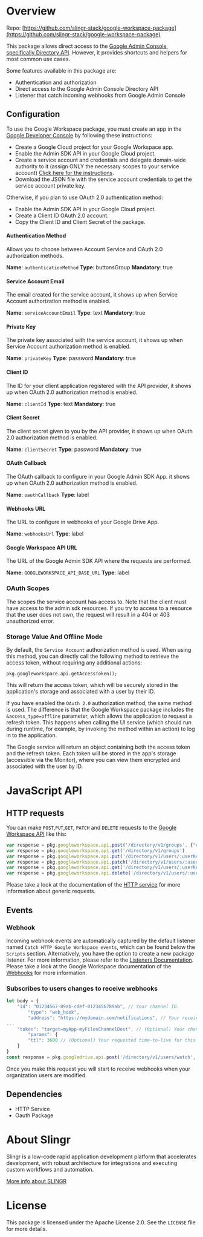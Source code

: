 # Overview

Repo: [https://github.com/slingr-stack/google-workspace-package](https://github.com/slingr-stack/google-workspace-package)


This package allows direct access to the [Google Admin Console,
specifically Directory API](https://developers.google.com/admin-sdk/directory/reference/rest).
However, it provides shortcuts and helpers for most common use cases.

Some features available in this package are:

- Authentication and authorization
- Direct access to the Google Admin Console Directory API
- Listener that catch incoming webhooks from Google Admin Console

## Configuration

To use the Google Workspace package, you must create an app in the [Google Developer Console](https://console.developers.google.com)
by following these instructions:

- Create a Google Cloud project for your Google Workspace app.
- Enable the Admin SDK API in your Google Cloud project.
- Create a service account and credentials and delegate domain-wide authority to it (assign ONLY the necessary scopes to your service account) [Click here for the instructions](https://developers.google.com/admin-sdk/directory/v1/guides/delegation).
- Download the JSON file with the service account credentials to get the service account private key.
  
Otherwise, if you plan to use OAuth 2.0 authentication method:

- Enable the Admin SDK API in your Google Cloud project.
- Create a Client ID OAuth 2.0 account.
- Copy the Client ID and Client Secret of the package.


#### Authentication Method
Allows you to choose between Account Service and OAuth 2.0 authorization methods.

**Name**: `authenticationMethod`
**Type**: buttonsGroup
**Mandatory**: true

#### Service Account Email
The email created for the service account, it shows up when Service Account authorization method is enabled.

**Name**: `serviceAccountEmail`
**Type**: text
**Mandatory**: true

#### Private Key
The private key associated with the service account, it shows up when Service Account authorization method is enabled.

**Name**: `privateKey`
**Type**: password
**Mandatory**: true

#### Client ID
The ID for your client application registered with the API provider, it shows up when OAuth 2.0 authorization method is enabled.

**Name**: `clientId`
**Type**: text
**Mandatory**: true

#### Client Secret
The client secret given to you by the API provider, it shows up when OAuth 2.0 authorization method is enabled.

**Name**: `clientSecret`
**Type**: password
**Mandatory**: true

#### OAuth Callback
The OAuth callback to configure in your Google Admin SDK App. it shows up when OAuth 2.0 authorization method is enabled.

**Name**: `oauthCallback`
**Type**: label

#### Webhooks URL
The URL to configure in webhooks of your Google Drive App.

**Name**: `webhooksUrl`
**Type**: label

#### Google Workspace API URL
The URL of the Google Admin SDK API where the requests are performed.

**Name**: `GOOGLEWORKSPACE_API_BASE_URL`
**Type**: label

### OAuth Scopes

The scopes the service account has access to.
Note that the client must have access to the admin sdk resources. If you try to access to a resource that the user does not own,
the request will result in a 404 or 403 unauthorized error.

### Storage Value And Offline Mode

By default, the `Service Account` authorization method is used. When using this method, you can directly call the following method to retrieve the access token, without requiring any additional actions:

`pkg.googleworkspace.api.getAccessToken();`

This will return the access token, which will be securely stored in the application's storage and associated with a user by their ID.

If you have enabled the `OAuth 2.0` authorization method, the same method is used. The difference is that the Google Workspace package includes the `&access_type=offline` parameter, which allows the application to request a refresh token. This happens when calling the UI service (which should run during runtime, for example, by invoking the method within an action) to log in to the application.

The Google service will return an object containing both the access token and the refresh token. Each token will be stored in the app's storage (accessible via the Monitor), where you can view them encrypted and associated with the user by ID.


# JavaScript API

## HTTP requests
You can make `POST`,`PUT`,`GET`, `PATCH` and `DELETE` requests to the [Google Workspace API](https://developers.google.com/admin-sdk/overview?hl=es-419) like this:
```javascript
var response = pkg.googleworkspace.api.post('/directory/v1/groups', {"email": "newgroup@slingr.io"})
var response = pkg.googleworkspace.api.get('/directory/v1/groups')
var response = pkg.googleworkspace.api.put('/directory/v1/users/:userKey/photos/thumbnail', {"photoData": "Base64EncodedData"})
var response = pkg.googleworkspace.api.patch('/directory/v1/users/:userKey/photos/thumbnail', {"etag": "eTag","photoData": "Base64EncodedData"})
var response = pkg.googleworkspace.api.get('/directory/v1/users/:userKey')
var response = pkg.googleworkspace.api.delete('/directory/v1/users/:userKey')
```

Please take a look at the documentation of the [HTTP service](https://github.com/slingr-stack/http-service)
for more information about generic requests.

## Events

### Webhook

Incoming webhook events are automatically captured by the default listener named `Catch HTTP Google Workspace events`, which can be found below the `Scripts` section.
Alternatively, you have the option to create a new package listener. For more information, please refer to the [Listeners Documentation](https://platform-docs.slingr.io/dev-reference/data-model-and-logic/listeners/).
Please take a look at the Google Workspace documentation of the [Webhooks](https://developers.google.com/admin-sdk/directory/v1/guides/push?hl=es-419) for more information.

### Subscribes to users changes to receive webhooks

```javascript
let body = {
    "id": "01234567-89ab-cdef-0123456789ab", // Your channel ID.
        "type": "web_hook",
        "address": "https://mydomain.com/notifications", // Your receiving URL.
...
    "token": "target=myApp-myFilesChannelDest", // (Optional) Your channel token.
        "params": {
        "ttl": 3600 // (Optional) Your requested time-to-live for this channel.
    }
}
const response = pkg.googledrive.api.post('/directory/v1/users/watch', body);
```
Once you make this request you will start to receive webhooks when your organization users are modified.

## Dependencies
* HTTP Service
* Oauth Package

# About Slingr

Slingr is a low-code rapid application development platform that accelerates development, with robust architecture for integrations and executing custom workflows and automation.

[More info about SLINGR](https://slingr.io)

# License

This package is licensed under the Apache License 2.0. See the `LICENSE` file for more details.
